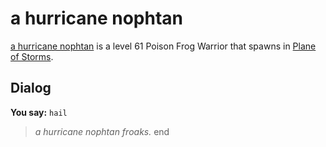 # a hurricane nophtan



[a hurricane nophtan](/npc/210019) is a level 61 Poison Frog Warrior that spawns in [Plane of Storms](/zone/210).



## Dialog

**You say:** `hail`



>*a hurricane nophtan froaks.*
end
